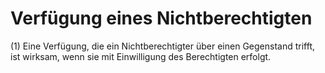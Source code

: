 # Verfügung eines Nichtberechtigten

(1) Eine Verfügung, die ein Nichtberechtigter über einen Gegenstand trifft, ist wirksam, wenn sie mit Einwilligung des Berechtigten erfolgt.